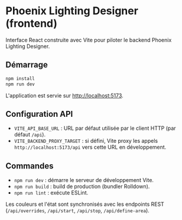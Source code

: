 # Phoenix Lighting Designer (frontend)

Interface React construite avec Vite pour piloter le backend Phoenix Lighting Designer.

## Démarrage

```bash
npm install
npm run dev
```

L'application est servie sur [http://localhost:5173](http://localhost:5173).

## Configuration API

- `VITE_API_BASE_URL` : URL par défaut utilisée par le client HTTP (par défaut `/api`).
- `VITE_BACKEND_PROXY_TARGET` : si défini, Vite proxy les appels `http://localhost:5173/api` vers cette URL en développement.

## Commandes

- `npm run dev` : démarre le serveur de développement Vite.
- `npm run build` : build de production (bundler Rolldown).
- `npm run lint` : exécute ESLint.

Les couleurs et l'état sont synchronisés avec les endpoints REST (`/api/overrides`, `/api/start`, `/api/stop`, `/api/define-area`).
